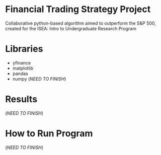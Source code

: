 # Financial Trading Strategy Project
Collaborative python-based algorithm aimed to outperform the S&amp;P 500, created for the ISEA: Intro to Undergraduate Research Program

# Libraries
- yfinance
- matplotlib
- pandas
- numpy
(*NEED TO FINISH*)

# Results
(*NEED TO FINISH*)

# How to Run Program
(*NEED TO FINISH*)
